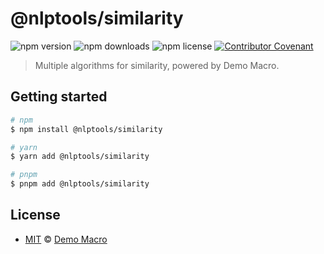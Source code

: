 # @nlptools/similarity

![npm version](https://img.shields.io/npm/v/@nlptools/similarity)
![npm downloads](https://img.shields.io/npm/dw/@nlptools/similarity)
![npm license](https://img.shields.io/npm/l/@nlptools/similarity)
[![Contributor Covenant](https://img.shields.io/badge/Contributor%20Covenant-2.1-4baaaa.svg)](https://www.contributor-covenant.org/version/2/1/code_of_conduct/)

> Multiple algorithms for similarity, powered by Demo Macro.

## Getting started

```bash
# npm
$ npm install @nlptools/similarity

# yarn
$ yarn add @nlptools/similarity

# pnpm
$ pnpm add @nlptools/similarity
```

## License

- [MIT](LICENSE) &copy; [Demo Macro](https://imst.xyz/)
